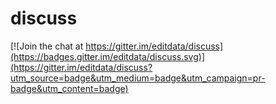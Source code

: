 # discuss

[![Join the chat at https://gitter.im/editdata/discuss](https://badges.gitter.im/editdata/discuss.svg)](https://gitter.im/editdata/discuss?utm_source=badge&utm_medium=badge&utm_campaign=pr-badge&utm_content=badge)